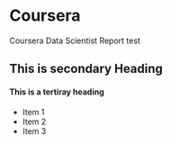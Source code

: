 # Coursera
Coursera Data Scientist Report test
## This is secondary Heading

#### This is a tertiray heading


* Item 1
* Item 2
* Item 3
